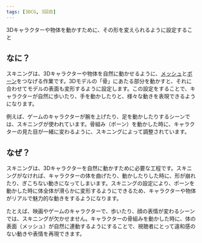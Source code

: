 ```yaml
---
tags: [3DCG, 3回目]
---
```


3Dキャラクターや物体を動かすために、その形を変えられるように設定すること

## なに？

スキニングは、3Dキャラクターや物体を自然に動かせるように、[メッシュ](/docs/索引/MNO/Mesh)と[ボーン](/docs/索引/ABC/Bone)をつなげる作業です。3Dモデルの「骨」にあたる部分を動かすと、それに合わせてモデルの表面も変形するように設定します。この設定をすることで、キャラクターが自然に歩いたり、手を動かしたりと、様々な動きを表現できるようになります。

例えば、ゲームのキャラクターが腕を上げたり、足を動かしたりするシーンでは、スキニングが使われています。骨組み（ボーン）を動かした時に、キャラクターの見た目が一緒に変わるように、スキニングによって調整されています。

## なぜ？

スキニングは、3Dキャラクターを自然に動かすために必要な工程です。スキニングがなければ、キャラクターの体を曲げたり、動かしたりした時に、形が崩れたり、ぎこちない動きになってしまいます。スキニングの設定により、ボーンを動かした時に体全体が滑らかに変形するようにできるため、キャラクターや物体がリアルで魅力的な動きをするようになります。

たとえば、映画やゲームのキャラクターで、歩いたり、顔の表情が変わるシーンでは、スキニングが欠かせません。キャラクターの骨組みを動かした時に、体の表面（メッシュ）が自然に連動するようにすることで、視聴者にとって違和感のない動きや表情を再現できます。
